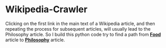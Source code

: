 # Wikipedia-Crawler
Clicking on the first link in the main text of a Wikipedia article, and then repeating the process for subsequent articles, will usually lead to the Philosophy article. So I build this python code try to find a path from [**Food**](https://en.wikipedia.org/wiki/Food) article to [**Philosophy**](https://en.wikipedia.org/wiki/Philosophy) article.

